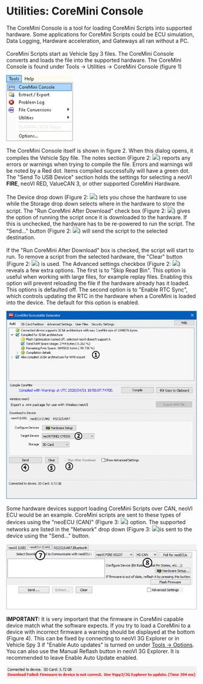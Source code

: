 # Utilities: CoreMini Console

The CoreMini Console is a tool for loading CoreMini Scripts into supported hardware. Some applications for CoreMini Scripts could be ECU simulation, Data Logging, Hardware acceleration, and Gateways all ran without a PC.\
\
CoreMini Scripts start as Vehicle Spy 3 files. The CoreMini Console converts and loads the file into the supported hardware. The CoreMini Console is found under Tools -> Utilities -> CoreMini Console (figure 1)

![Figure 1: CoreMini Console can be found in the Utilities menu under Tools](../../../.gitbook/assets/CoreMiniConsoleMenu.gif)

The CoreMini Console itself is shown in figure 2. When this dialog opens, it compiles the Vehicle Spy file. The notes section (Figure 2: ![](https://cdn.intrepidcs.net/support/VehicleSpy/assets/smOne.gif)) reports any errors or warnings when trying to compile the file. Errors and warnings will be noted by a Red dot. Items compiled successfully will have a green dot. The "Send To USB Device" section holds the settings for selecting a neoVI **FIRE**, neoVI RED, ValueCAN 3, or other supported CoreMini Hardware.\
\
The Device drop down (Figure 2: ![](https://cdn.intrepidcs.net/support/VehicleSpy/assets/smTwo.gif)) lets you chose the hardware to use while the Storage drop down selects where in the hardware to store the script. The "Run CoreMini After Download" check box (Figure 2: ![](https://cdn.intrepidcs.net/support/VehicleSpy/assets/smThree.gif)) gives the option of running the script once it is downloaded to the hardware. If this is unchecked, the hardware has to be re-powered to run the script. The "Send..." button (Figure 2: ![](https://cdn.intrepidcs.net/support/VehicleSpy/assets/smFour.gif)) will send the script to the selected destination.\
\
If the "Run CoreMini After Download" box is checked, the script will start to run. To remove a script from the selected hardware, the "Clear" button (Figure 2: ![](https://cdn.intrepidcs.net/support/VehicleSpy/assets/smFive.gif)) is used. The Advanced settings checkbox (Figure 2: ![](https://cdn.intrepidcs.net/support/VehicleSpy/assets/smSix.gif)) reveals a few extra options. The first is to "Skip Read Bin". This option is useful when working with large files, for example replay files. Enabling this option will prevent reloading the file if the hardware already has it loaded. This options is defaulted off. The second option is to "Enable RTC Sync", which controls updating the RTC in the hardware when a CoreMini is loaded into the device. The default for this option is enabled.

![Figure 2: CoreMini Console](../../../.gitbook/assets/CoreMiniConsole.gif)

Some hardware devices support loading CoreMini Scripts over CAN, neoVI ECU would be an example. CoreMini scripts are sent to these types of devices using the "neoECU (CAN)" (Figure 3: ![](https://cdn.intrepidcs.net/support/VehicleSpy/assets/smSeven.gif)) option. The supported networks are listed in the "Network" drop down (Figure 3: ![](https://cdn.intrepidcs.net/support/VehicleSpy/assets/smEight.gif))is sent to the device using the "Send..." button.

![Figure 3: CoreMini Console neoECU (CAN) Tab](../../../.gitbook/assets/CoreMiniConsole2.gif)

**IMPORTANT:** It is very important that the firmware in CoreMini capable device match what the software expects. If you try to load a CoreMini to a device with incorrect firmware a warning should be displayed at the bottom (Figure 4). This can be fixed by connecting to neoVI 3G Explorer or in Vehicle Spy 3 if "Enable Auto updates" is turned on under [Tools -> Options](../tools-options/options-spy-networks-tab/). You can also use the Manual Reflash button in neoVI 3G Explorer. It is recommended to leave Enable Auto Update enabled.

![Figure 4: Old firmware warning](../../../.gitbook/assets/CoreMiniLoadOldFirmware.gif)
